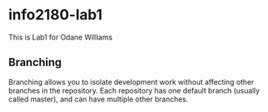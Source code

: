# info2180-lab1

This is Lab1 for Odane Williams

## Branching

Branching allows you to isolate development work without affecting other branches in the repository. Each repository has one default branch (usually called master), and can have multiple other branches.